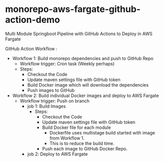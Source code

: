 # monorepo-aws-fargate-github-action-demo
Multi Module Springboot Pipeline with GitHub Actions to Deploy in AWS Fargate

GitHub Action Workflow : 


- Workflow 1: Build monorepo dependencies and push to GitHub Repo
    - Workflow trigger: Cron task (Weekly perhaps)
    - Steps:
        - Checkout the Code
        - Update maven settings file with GitHub token
        - Build Docker image which will download the dependencies
        - Push images to GitHub
- Workflow 2: Build individual Docker images and deploy to AWS Fargate
    - Workflow trigger: Push on branch 
        - job 1: Build Images
            - Steps: 
               - Checkout the Code
               - Update maven settings file with GitHub token
               - Build Docker file for each module
                    - Dockerfile uses multistage build started with image from  Workflow 1. 
                    - This is to reduce the build time. 
               - Push each image to GitHub Docker Repo. 
        - job 2: Deploy to AWS Fargate
    